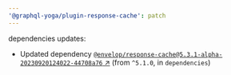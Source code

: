```yaml
---
'@graphql-yoga/plugin-response-cache': patch
---
```

dependencies updates:
  - Updated dependency [`@envelop/response-cache@5.3.1-alpha-20230920124022-44708a76`
    ↗︎](https://www.npmjs.com/package/@envelop/response-cache/v/5.3.1) (from `^5.1.0`, in
    `dependencies`)
